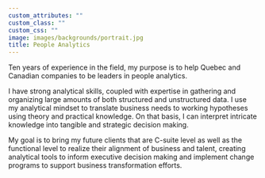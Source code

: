 ```yaml
---
custom_attributes: ""
custom_class: ""
custom_css: ""
image: images/backgrounds/portrait.jpg
title: People Analytics
---
```




Ten years of experience in the field, my purpose is to help Quebec and Canadian companies to be leaders in people analytics.
 
I have strong analytical skills, coupled with expertise in gathering and organizing large amounts of both structured and unstructured data. I use my analytical mindset to translate business needs to working hypotheses using theory and practical knowledge. On that basis, I can interpret intricate knowledge into tangible and strategic decision making.
 
My goal is to bring my future clients that are C-suite level as well as the functional level to realize their alignment of business and talent, creating analytical tools to inform executive decision making and implement change programs to support business transformation efforts.







 
